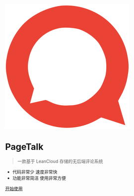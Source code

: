 ![logo](assets/logo.svg)

# PageTalk

> 一款基于 LeanCloud 存储的无后端评论系统

- 代码非常少 速度非常快
- 功能非常简洁 使用非常方便

[开始使用](README)